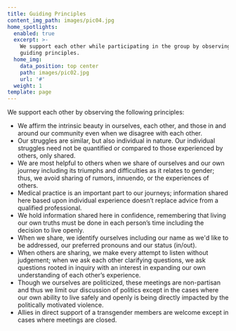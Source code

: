 ```yaml
---
title: Guiding Principles
content_img_path: images/pic04.jpg
home_spotlights:
  enabled: true
  excerpt: >-
    We support each other while participating in the group by observing these
    guiding principles.
  home_img:
    data_position: top center
    path: images/pic02.jpg
    url: '#'
  weight: 1
template: page
---
```

We support each other by observing the following principles:

* We affirm the intrinsic beauty in ourselves, each other, and
  those in and around our community even when we disagree
  with each other.
* Our struggles are similar, but also individual in nature. Our
  individual struggles need not be quantified or compared to
  those experienced by others, only shared.
* We are most helpful to others when we share of ourselves
  and our own journey including its triumphs and difficulties
  as it relates to gender; thus, we avoid sharing of rumors,
  innuendo, or the experiences of others.
* Medical practice is an important part to our journeys;
  information shared here based upon individual experience
  doesn’t replace advice from a qualified professional.
* We hold information shared here in confidence,
  remembering that living our own truths must be done in
  each person’s time including the decision to live openly.
* When we share, we identify ourselves including our name
  as we'd like to be addressed, our preferred pronouns and
  our status (in/out).
* When others are sharing, we make every attempt to listen
  without judgement; when we ask each other clarifying
  questions, we ask questions rooted in inquiry with an
  interest in expanding our own understanding of each
  other’s experience.
* Though we ourselves are politicized, these meetings are
  non-partisan and thus we limit our discussion of politics
  except in the cases where our own ability to live safely
  and openly is being directly impacted by the politically
  motivated violence.
* Allies in direct support of a transgender members are
  welcome except in cases where meetings are closed.
